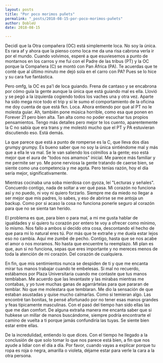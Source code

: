 ```yaml
---
layout: posts
title: "Por poco morimos puñets"
permalink: "_posts/2018-08-15-por-poco-morimos-puñets"
author: DobleU
date: 2018-08-15

---
```


Decidí que la Otra compañera (OC) está simplemente loca. No soy la única. Es rara af y ahora que la pienso como loca me da una risa cabrona verla ir por el mundo. Cuando volvimos,  esperé a que esuviesemos a punto de montarnos en los carros y me fui con el Padre de las tribus (PT) y la OC porque la Compañera (C) se montó con Pan África (PA). Te acuerdas que te conté que al último minuto me dejó sola en el carro con PA? Pues se lo hice y su cara fue fantástica. 

Pero omfg, la OC es pa'l de loca guiando. Frena de cantaso y se encabrona por cómo guía la gente aunque la única que está guiando mal es ella. Llovió y se pegó a la izquierda cogiendo todos los vaches una y otra vez. Aparte ha sido mega nice todo el trip y si le sumo el comportamiento de la oficina me doy cuenta de que está fkn. Loca. Ahora entiendo por qué al PT no le molesta guiar. Ah, también pone música horrible, como esa que ponen en Forever 21 pero bien alta. Tan alta como no poder escuchar tus propios pensamientos. Tengo más detalles pero mejor te los cuento, aparentemente la C no sabía que era trans y me molestó mucho que el PT y PA estuvieran discutiendo eso. Está demás. 

La que parece que está a punto de romperse es la C, que lleva dos días grumpy grumpy. Es bueno saber que no soy la única sintiéndome mal y más que a ella le va mal. Se le van saliendo los colmillos a la gente; eso está mejor que el aura de "todos nos amamos" inicial. Me parece más familiar y me permite ser yo. Me pone nerviosa la gente tratando de caerse bien, se siente como una competencia y me agota. Pero tenías razón, hoy el día sería mejor, significativamente. 


Mientras cocinaba una soba mierdosa con  gyoza, leí "Lecturas y señales". Concuerdo contigo, nada de soltar a ver qué pasa. Mi corazón no funciona así y no puedo, ni voy ni quiero forzarlo. Siempre me da miedo no llegar a ser mejor que mis padres, lo sabes, y eso de abrirse se me antoja un backup. Como por si acaso la cosa no funciona ponerle seguro al corazón para que no se sienta tan herido. 

El problema es que, para bien o para mal, a mi me gusta hablar de igualdades y si quiero tu corazón por entero te voy a ofrecer como mínimo, lo mismo. Nos fallo a ambos si decido otra cosa, descontando el hecho de que para mi lo natural eres tú. Por más que te extrañe y me duela estar lejos eso no cambia. Aquí me zumbé de pecho. Contigo, hasta que se nos acabe el amor o nos moramos. No hasta que encuentre tu reemplazo. Mi plan es que, aun si no funciona, sepas que eres importante y no mereces menos de toda la atención de mi corazón. Del corazón de cualquiera. 

En fin, que mis sentimientos nunca se despiden de ti y que me encanta mirar tus manos trabajar cuando te embelesas. Si mal no recuerdo, estábamos por Plaza Universitaria  cuando me contaste que tus manos temblaban. Me acuerdo que las levantaste y las mirabas mientras me contabas, y yo tuve muchas ganas de agarrártelas para que pararan de temblar. No que me molestara que temblaran. Me dio la sensación de que estaban asustadas y quise mucho calmarlas. Como si temieran algo. Las encontré tan bonitas, te pensé afortunado por no tener esas manos grandes y feas típicamente masculinas. Con el pasó del tiempo han sido ellas las que me dan comfort. De alguna extraña manera me encanta saber que si hubkese un millar de manos buscándome, siempre podría encontrarte el camino de vuelta a ti porque jamás confundiría las tuyas. Se siente bien estar entre ellas. 

De la incredulidad, entiendo lo que dices. Con el tiempo he llegado a la conclusión de que solo tomar lo que nos parece está bien, a fin que nos ayude a lidiar con el día a día. Por favor, cuando vayas a explicar porque tu ropa es roja o negra, amarilla o violeta, déjame estar para verle la cara a la otra persona.
